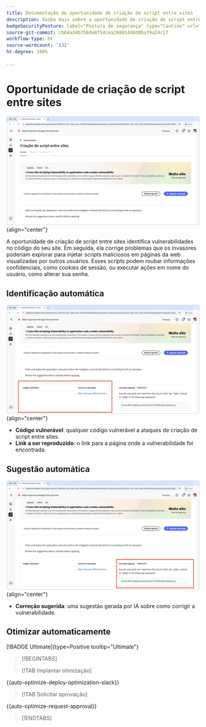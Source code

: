 ```yaml
---
title: Documentação de oportunidade de criação de script entre sites
description: Saiba mais sobre a oportunidade de criação de script entre sites e como identificar e corrigir vulnerabilidades de segurança do site.
badgeSecurityPosture: label="Postura de segurança" type="Caution" url="../../opportunity-types/security-posture.md" tooltip="Postura de segurança"
source-git-commit: cb64a34b758de8f5dcea298014ddd0ba79a24c17
workflow-type: ht
source-wordcount: '132'
ht-degree: 100%

---
```



# Oportunidade de criação de script entre sites

![Oportunidade entre sites](./assets/cross-site-scripting/hero.png){align="center"}

A oportunidade de criação de script entre sites identifica vulnerabilidades no código do seu site. Em seguida, ela corrige problemas que os invasores poderiam explorar para injetar scripts maliciosos em páginas da web visualizadas por outros usuários. Esses scripts podem roubar informações confidenciais, como cookies de sessão, ou executar ações em nome do usuário, como alterar sua senha.

## Identificação automática

![Identificar automaticamente a oportunidade entre sites](./assets/cross-site-scripting/auto-identify.png){align="center"}

* **Código vulnerável**: qualquer código vulnerável a ataques de criação de script entre sites.
* **Link a ser reproduzido**: o link para a página onde a vulnerabilidade foi encontrada.

## Sugestão automática

![Sugerir oportunidade entre sites automaticamente](./assets/cross-site-scripting/auto-suggest.png){align="center"}

* **Correção sugerida**: uma sugestão gerada por IA sobre como corrigir a vulnerabilidade.

## Otimizar automaticamente

[!BADGE Ultimate]{type=Positive tooltip="Ultimate"}

>[!BEGINTABS]

>[!TAB Implantar otimização]

{{auto-optimize-deploy-optimization-slack}}

>[!TAB Solicitar aprovação]

{{auto-optimize-request-approval}}

>[!ENDTABS]
